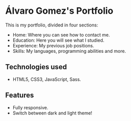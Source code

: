 # Álvaro Gomez's Portfolio

This is my portfolio, divided in four sections: 

- Home: Where you can see how to contact me.
- Education: Here you will see what I studied.
- Experience: My previous job positions.
- Skills: My languages, programming abilities and more.

## Technologies used

- HTML5, CSS3, JavaScript, Sass.

## Features

- Fully responsive.
- Switch between dark and light theme!
